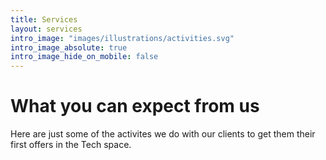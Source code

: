 ```yaml
---
title: Services
layout: services
intro_image: "images/illustrations/activities.svg"
intro_image_absolute: true
intro_image_hide_on_mobile: false
---
```


# What you can expect from us

Here are just some of the activites we do with our clients to get them their first offers in the Tech space.
